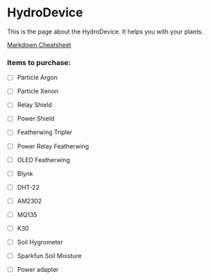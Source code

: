 # HydroDevice
This is the page about the HydroDevice. It helps you with your plants.

[Markdown Cheatsheet](https://guides.github.com/pdfs/markdown-cheatsheet-online.pdf)

### Items to purchase:
- [ ] Particle Argon
- [ ] Particle Xenon
- [ ] Relay Shield
- [ ] Power Shield
- [ ] Featherwing Tripler
- [ ] Power Relay Featherwing
- [ ] OLED Featherwing
- [ ] Blynk
- [ ] DHT-22
- [ ] AM2302
- [ ] MQ135
- [ ] K30
- [ ] Soil Hygrometer
- [ ] Sparkfun Soil Moisture
- [ ] Power adapter


